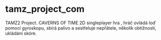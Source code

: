 # tamz_project_com
TAMZ2 Project. CAVERNS OF TIME
2D singleplayer hra , hráč ovládá loď pomocí gyroskopu, sbírá palivo a sestřeluje nepřátele, několik obtížností, ukládání skóre.
